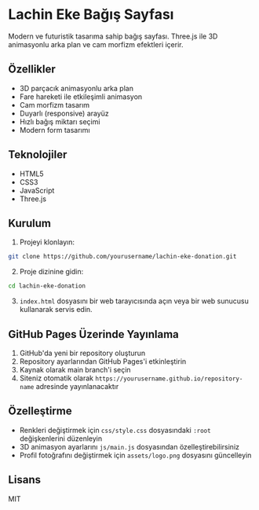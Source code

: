 # Lachin Eke Bağış Sayfası

Modern ve futuristik tasarıma sahip bağış sayfası. Three.js ile 3D animasyonlu arka plan ve cam morfizm efektleri içerir.

## Özellikler

- 3D parçacık animasyonlu arka plan
- Fare hareketi ile etkileşimli animasyon
- Cam morfizm tasarım
- Duyarlı (responsive) arayüz
- Hızlı bağış miktarı seçimi
- Modern form tasarımı

## Teknolojiler

- HTML5
- CSS3
- JavaScript
- Three.js

## Kurulum

1. Projeyi klonlayın:
```bash
git clone https://github.com/yourusername/lachin-eke-donation.git
```

2. Proje dizinine gidin:
```bash
cd lachin-eke-donation
```

3. `index.html` dosyasını bir web tarayıcısında açın veya bir web sunucusu kullanarak servis edin.

## GitHub Pages Üzerinde Yayınlama

1. GitHub'da yeni bir repository oluşturun
2. Repository ayarlarından GitHub Pages'i etkinleştirin
3. Kaynak olarak main branch'i seçin
4. Siteniz otomatik olarak `https://yourusername.github.io/repository-name` adresinde yayınlanacaktır

## Özelleştirme

- Renkleri değiştirmek için `css/style.css` dosyasındaki `:root` değişkenlerini düzenleyin
- 3D animasyon ayarlarını `js/main.js` dosyasından özelleştirebilirsiniz
- Profil fotoğrafını değiştirmek için `assets/logo.png` dosyasını güncelleyin

## Lisans

MIT 